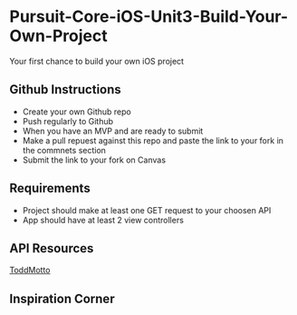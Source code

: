 # Pursuit-Core-iOS-Unit3-Build-Your-Own-Project
Your first chance to build your own iOS project

## Github Instructions 

- Create your own Github repo
- Push regularly to Github 
- When you have an MVP and are ready to submit
- Make a pull repuest against this repo and paste the link to your fork in the commnets section
- Submit the link to your fork on Canvas 

## Requirements 

- Project should make at least one GET request to your choosen API
- App should have at least 2 view controllers


## API Resources 

[ToddMotto](https://github.com/toddmotto/public-apis)  

## Inspiration Corner 

